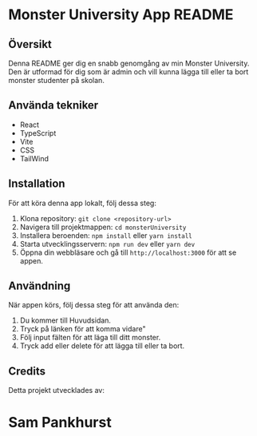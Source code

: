 # Monster University App README

## Översikt

Denna README ger dig en snabb genomgång av min Monster University. Den är utformad för dig som är admin och vill kunna lägga till eller ta bort monster studenter på skolan.

## Använda tekniker

- React
- TypeScript
- Vite
- CSS
- TailWind


## Installation

För att köra denna app lokalt, följ dessa steg:

1. Klona repository: `git clone <repository-url>`
2. Navigera till projektmappen: `cd monsterUniversity`
3. Installera beroenden: `npm install` eller `yarn install`
4. Starta utvecklingsservern: `npm run dev` eller `yarn dev`
5. Öppna din webbläsare och gå till `http://localhost:3000` för att se appen.

## Användning

När appen körs, följ dessa steg för att använda den:

1. Du kommer till Huvudsidan.
2. Tryck på länken för att komma vidare"
3. Följ input fälten för att läga till ditt monster.
4. Tryck add eller delete för att lägga till eller ta bort.


## Credits

Detta projekt utvecklades av:

# Sam Pankhurst


